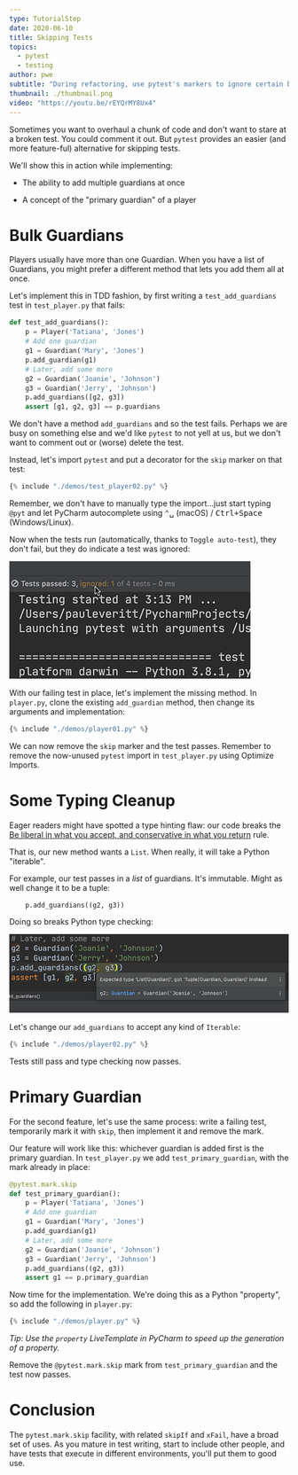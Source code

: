 ```yaml
---
type: TutorialStep
date: 2020-06-10
title: Skipping Tests
topics:
  - pytest
  - testing
author: pwe
subtitle: "During refactoring, use pytest's markers to ignore certain breaking tests."
thumbnail: ./thumbnail.png
video: "https://youtu.be/rEYQrMY8Ux4"
---
```


Sometimes you want to overhaul a chunk of code and don't want to stare at a broken test.
You could comment it out.
But `pytest` provides an easier (and more feature-ful) alternative for skipping tests.

We'll show this in action while implementing:

- The ability to add multiple guardians at once

- A concept of the "primary guardian" of a player

# Bulk Guardians

Players usually have more than one Guardian.
When you have a list of Guardians, you might prefer a different method that lets you add them all at once.

Let's implement this in TDD fashion, by first writing a `test_add_guardians` test in `test_player.py` that fails:

```python
def test_add_guardians():
    p = Player('Tatiana', 'Jones')
    # Add one guardian
    g1 = Guardian('Mary', 'Jones')
    p.add_guardian(g1)
    # Later, add some more
    g2 = Guardian('Joanie', 'Johnson')
    g3 = Guardian('Jerry', 'Johnson')
    p.add_guardians([g2, g3])
    assert [g1, g2, g3] == p.guardians
```

We don't have a method `add_guardians` and so the test fails.
Perhaps we are busy on something else and we'd like `pytest` to not yell at us, but we don't want to comment out or (worse) delete the test.

Instead, let's import `pytest` and put a decorator for the `skip` marker on that test:

```python
{% include "./demos/test_player02.py" %}
```

Remember, we don't have to manually type the import...just start typing `@pyt` and let PyCharm autocomplete using <kbd>⌃␣</kbd> (macOS) / <kbd>Ctrl+Space</kbd> (Windows/Linux).

Now when the tests run (automatically, thanks to `Toggle auto-test`), they don't fail, but they do indicate a test was ignored:

![Ignored Tests](./ignored_tests.png)

With our failing test in place, let's implement the missing method.
In `player.py`, clone the existing `add_guardian` method, then change its arguments and implementation:

```python
{% include "./demos/player01.py" %}
```

We can now remove the `skip` marker and the test passes.
Remember to remove the now-unused `pytest` import in `test_player.py` using Optimize Imports.

# Some Typing Cleanup

Eager readers might have spotted a type hinting flaw: our code breaks the [Be liberal in what you accept, and conservative in what you return](https://m.oursky.com/type-hints-better-type-at-python-28de692c3a4b) rule.

That is, our new method wants a `List`.
When really, it will take a Python "iterable".

For example, our test passes in a _list_ of guardians. It's immutable.
Might as well change it to be a tuple:

```
    p.add_guardians((g2, g3))
```

Doing so breaks Python type checking:

![Type Checking](./type_checking.png)

Let's change our `add_guardians` to accept any kind of `Iterable`:

```python
{% include "./demos/player02.py" %}
```

Tests still pass and type checking now passes.

# Primary Guardian

For the second feature, let's use the same process: write a failing test, temporarily mark it with `skip`, then implement it and remove the mark.

Our feature will work like this: whichever guardian is added first is the primary guardian.
In `test_player.py` we add `test_primary_guardian`, with the mark already in place:

```python
@pytest.mark.skip
def test_primary_guardian():
    p = Player('Tatiana', 'Jones')
    # Add one guardian
    g1 = Guardian('Mary', 'Jones')
    p.add_guardian(g1)
    # Later, add some more
    g2 = Guardian('Joanie', 'Johnson')
    g3 = Guardian('Jerry', 'Johnson')
    p.add_guardians((g2, g3))
    assert g1 == p.primary_guardian
```

Now time for the implementation.
We're doing this as a Python "property", so add the following in `player.py`:

```python
{% include "./demos/player.py" %}
```

_Tip: Use the `property` LiveTemplate in PyCharm to speed up the generation of a property._

Remove the `@pytest.mark.skip` mark from `test_primary_guardian` and the test now passes.

# Conclusion

The `pytest.mark.skip` facility, with related `skipIf` and `xFail`, have a broad set of uses.
As you mature in test writing, start to include other people, and have tests that execute in different environments, you'll put them to good use.

